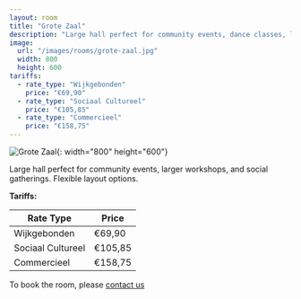 ```yaml
---
layout: room
title: "Grote Zaal"
description: "Large hall perfect for community events, dance classes, larger workshops, and social gatherings. Flexible layout options."
image:
  url: "/images/rooms/grote-zaal.jpg"
  width: 800
  height: 600
tariffs:
  - rate_type: "Wijkgebonden"
    price: "€69,90"
  - rate_type: "Sociaal Cultureel"
    price: "€105,85"
  - rate_type: "Commercieel"
    price: "€158,75"
---
```


![Grote Zaal](/images/rooms/grotezaal.jpg){: width="800" height="600"}

Large hall perfect for community events, larger workshops, and social gatherings. Flexible layout options.

**Tariffs:**

| Rate Type         | Price   |
| ----------------- | ------- |
| Wijkgebonden      | €69,90  |
| Sociaal Cultureel | €105,85 |
| Commercieel       | €158,75 |

To book the room, please [contact us](/contact)
